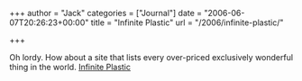 +++
author = "Jack"
categories = ["Journal"]
date = "2006-06-07T20:26:23+00:00"
title = "Infinite Plastic"
url = "/2006/infinite-plastic/"

+++

Oh lordy. How about a site that lists every over-priced exclusively wonderful thing in the world. [Infinite Plastic](<http://www.infiniteplastic.com/>)
